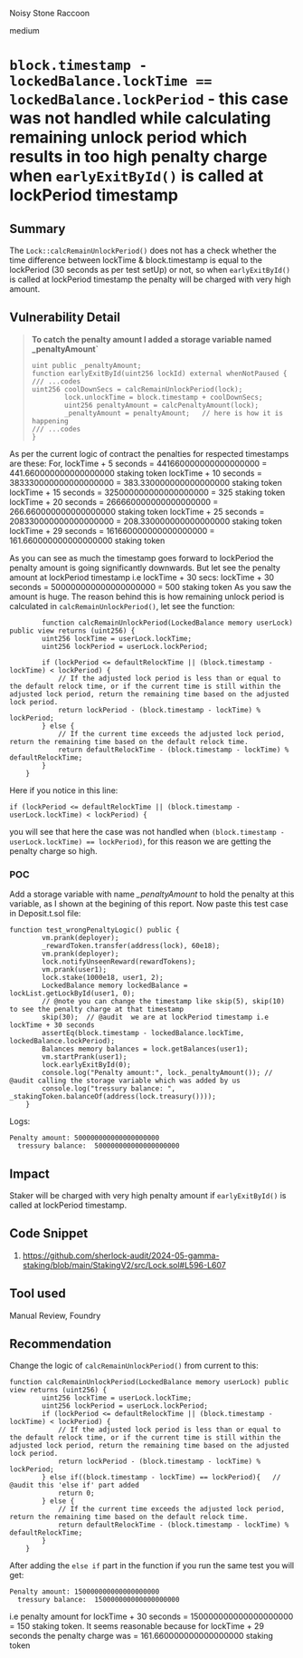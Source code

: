 Noisy Stone Raccoon

medium

# `block.timestamp - lockedBalance.lockTime == lockedBalance.lockPeriod` - this case was not handled while calculating remaining unlock period which results in too high penalty charge when `earlyExitById()` is called at lockPeriod timestamp

## Summary
The `Lock::calcRemainUnlockPeriod()` does not has a check whether the time difference between lockTime & block.timestamp is equal to the lockPeriod (30 seconds as per test setUp)  or not, so when  `earlyExitById()` is called at lockPeriod timestamp the penalty will be charged with very high amount.
## Vulnerability Detail

>  **To catch the penalty amount I added a storage variable named _penaltyAmount`**
> ```solidity
> uint public _penaltyAmount;
> function earlyExitById(uint256 lockId) external whenNotPaused {
> /// ...codes
> uint256 coolDownSecs = calcRemainUnlockPeriod(lock);
>         lock.unlockTime = block.timestamp + coolDownSecs;        
>         uint256 penaltyAmount = calcPenaltyAmount(lock);
>         _penaltyAmount = penaltyAmount;   // here is how it is happening
> /// ...codes
> }
> ```

As per the current logic of contract the penalties  for respected timestamps are these:
For,  lockTime + 5 seconds = 441660000000000000000 = 441.660000000000000000 staking token
        lockTime + 10 seconds = 383330000000000000000 =  383.330000000000000000 staking token
        lockTime + 15 seconds = 325000000000000000000 =  325 staking token
        lockTime + 20 seconds = 266660000000000000000 =  266.660000000000000000 staking token
        lockTime + 25 seconds = 208330000000000000000 =  208.330000000000000000 staking token
        lockTime + 29 seconds =  161660000000000000000 =  161.660000000000000000 staking token

As you can see as much the timestamp goes forward to lockPeriod the penalty amount is going significantly downwards. But let see the penalty amount at lockPeriod timestamp i.e lockTime + 30 secs:
 lockTime + 30 seconds = 500000000000000000000 = 500 staking token
As you saw the amount is huge.
The reason behind this is how remaining unlock period is calculated  in `calcRemainUnlockPeriod()`, let see the function:
```solidity
        function calcRemainUnlockPeriod(LockedBalance memory userLock) public view returns (uint256) {
        uint256 lockTime = userLock.lockTime;
        uint256 lockPeriod = userLock.lockPeriod;
        
        if (lockPeriod <= defaultRelockTime || (block.timestamp - lockTime) < lockPeriod) {
            // If the adjusted lock period is less than or equal to the default relock time, or if the current time is still within the adjusted lock period, return the remaining time based on the adjusted lock period.
            return lockPeriod - (block.timestamp - lockTime) % lockPeriod;
        } else {
            // If the current time exceeds the adjusted lock period, return the remaining time based on the default relock time.
            return defaultRelockTime - (block.timestamp - lockTime) % defaultRelockTime;
        }
    }
```
Here if you notice in this line:
```solidity
if (lockPeriod <= defaultRelockTime || (block.timestamp - userLock.lockTime) < lockPeriod) {
```
you will see that here the case was not handled when `(block.timestamp - userLock.lockTime) == lockPeriod)`, for this reason we are getting the penalty charge so high.

### POC
Add a storage variable with name *_penaltyAmount* to hold the penalty at this variable, as I shown at the begining of this report.
Now paste this test case in Deposit.t.sol file:
```solidity
function test_wrongPenaltyLogic() public {
        vm.prank(deployer);
        _rewardToken.transfer(address(lock), 60e18);
        vm.prank(deployer);
        lock.notifyUnseenReward(rewardTokens);
        vm.prank(user1);
        lock.stake(1000e18, user1, 2);
        LockedBalance memory lockedBalance = lockList.getLockById(user1, 0);
        // @note you can change the timestamp like skip(5), skip(10) to see the penalty charge at that timestamp
        skip(30);  // @audit  we are at lockPeriod timestamp i.e lockTime + 30 seconds
        assertEq(block.timestamp - lockedBalance.lockTime, lockedBalance.lockPeriod);
        Balances memory balances = lock.getBalances(user1);
        vm.startPrank(user1);
        lock.earlyExitById(0);
        console.log("Penalty amount:", lock._penaltyAmount()); // @audit calling the storage variable which was added by us
        console.log("tressury balance: ", _stakingToken.balanceOf(address(lock.treasury())));
    }
```
Logs:
```soldiity
Penalty amount: 500000000000000000000
  tressury balance:  500000000000000000000
```
## Impact
Staker will be charged with very high penalty amount if  `earlyExitById()` is called at lockPeriod timestamp.
## Code Snippet
1. https://github.com/sherlock-audit/2024-05-gamma-staking/blob/main/StakingV2/src/Lock.sol#L596-L607
## Tool used

Manual Review, Foundry

## Recommendation
Change the logic of `calcRemainUnlockPeriod()` from current to this:
```solidity
function calcRemainUnlockPeriod(LockedBalance memory userLock) public view returns (uint256) {
        uint256 lockTime = userLock.lockTime;  
        uint256 lockPeriod = userLock.lockPeriod; 
        if (lockPeriod <= defaultRelockTime || (block.timestamp - lockTime) < lockPeriod) {  
            // If the adjusted lock period is less than or equal to the default relock time, or if the current time is still within the adjusted lock period, return the remaining time based on the adjusted lock period.
            return lockPeriod - (block.timestamp - lockTime) % lockPeriod;  
        } else if((block.timestamp - lockTime) == lockPeriod){   // @audit this 'else if' part added
            return 0;
        } else {
            // If the current time exceeds the adjusted lock period, return the remaining time based on the default relock time.
            return defaultRelockTime - (block.timestamp - lockTime) % defaultRelockTime; 
        }
    }
```
After adding the `else if` part in the function if you run the same test you will get:
```solidity
Penalty amount: 150000000000000000000
  tressury balance:  150000000000000000000
```
i.e   penalty amount for lockTime + 30 seconds = 150000000000000000000 = 150 staking token. It seems reasonable because for lockTime + 29 seconds the penalty charge was = 161.660000000000000000 staking token